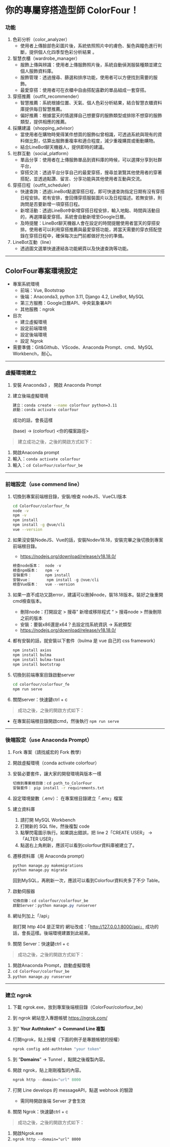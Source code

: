 # 你的專屬穿搭造型師 ColorFour！
### 功能
1. 色彩分析（color_analyzer）
   - 使用者上傳臉部色彩圖片後，系統依照照片中的膚色、髮色與瞳色進行判斷，提供個人化四季型色彩分析結果 。
2. 智慧衣櫃（wardrobe_manager）
   - 服飾上傳與辨識：使用者上傳服飾照片後，系統自動偵測服裝種類並建立個人服飾資料庫。
   - 服飾管理：透過搜尋、篩選和排序功能，使用者可以方便找到需要的服飾。
   - 最愛穿搭：使用者可在衣櫃中自由搭配喜歡的單品組成一套穿搭。
3. 穿搭推薦（outfit_recommender）
   - 智慧推薦：系統根據位置、天氣、個人色彩分析結果，結合智慧衣櫃資料庫提供每日智慧推薦。
   - 偏好推薦：根據當天的情選擇自己想要穿的服飾類型或排除不想穿的服飾類型，提供相應的推薦。
4. 採購建議（shopping_advisor）
   - 當使用者在購物時覺得某件想買的服飾似曾相識，可透過系統與現有的資料做比對，估算出服飾重複率和適合程度，減少重複購買或衝動購物。
   - 結合LineBot聊天機器人，提供即時的建議。
5. 社群互動（social_platform）
   - 單品分享：使用者在上傳服飾單品到資料庫的時候，可以選擇分享到社群平台，
   - 穿搭交流：透過平台分享自己的最愛穿搭，搜尋並瀏覽其他使用者的穿著搭配，並透過點讚、留言、分享功能與其他使用者互動與交流。 
6. 穿搭日程（outfit_scheduler）
   - 快速查詢：透過LineBot點選穿搭日程，即可快速查詢指定日期有沒有穿搭日程安排。若有安排，會回傳穿搭服裝圖片以及日程描述。若無安排，則詢問是否要新增一項穿搭日程。
   - 新增活動：透過LineBot中新增穿搭日程安排，輸入地點、時間與活動目的，再選擇最愛穿搭。系統會自動新增至Google日曆。
   - 及時提醒：LineBot聊天機器人會在設定的時間提醒使用者當天的穿搭安排。使用者可以利用穿搭推薦與最愛穿搭功能，將當天需要的穿衣搭配登錄在穿搭日程中，確保每次出門前都做好充分的準備。
7. LineBot互動（line）
   - 透過圖文選單快速連結各功能網頁以及快速查詢等功能。
---
## ColorFour專案環境設定
- 專案系統環境
  - 前端：Vue, Bootstrap
  - 後端：Anaconda3, python 3.11, Django 4.2, LineBot, MySQL
  - 第三方服務：Google日曆API、中央氣象署API
  - 其他服務：ngrok
- 目次
    - 建立虛擬環境
    - 設定前端環境
    - 設定後端環境
    - 設定 Ngrok
- 需要準備：Git&Github、VScode、Anaconda Prompt、cmd、MySQL Workbench，耐心。

---

### 虛擬環境建立

1. 安裝 Anaconda3 ， 開啟 Anaconda Prompt
2. 建立後端虛擬環境
    
    ```bash
    建立：conda create --name colorfour python=3.11
    啟動：conda activate colorfour
    ```
    
    成功的話，會長這樣
    
    (base) →  (colorfour) <你的檔案路徑>
    

> 建立成功之後，之後的開啟方式如下：
> 
1. 開啟Anaconda prompt
2. 輸入：`conda activate colorfour`
3. 輸入：`cd ColorFour/colorfour_be`

---

### 前端設定（use commend line）

1. 切換到專案前端根目錄，安裝/檢查 nodeJS、VueCLI版本
    
    ```bash
    cd ColorFour/colorfour_fe
    node -v
    npm -v
    npm install
    npm install -g @vue/cli
    vue --version
    ```
    
2. 如果沒安裝NodeJS、Vue的話，安裝Nodev18.18，安裝完畢之後切換到專案前端根目錄。
    
    - https://nodejs.org/download/release/v18.18.0/
    
    ```python
    檢查node版本：  node -v
    檢查npm版本：   npm -v
    安裝套件：      npm install
    安裝vue：       npm install -g @vue/cli
    檢查Vue版本：   vue --version
    ```
    
    
3. 如果一直不成功又跳error，建議可以刪掉node，裝18.18版本。裝好之後重開cmd檢查版本。
   - 刪除node：打開設定 > 搜尋" 新增或移除程式 “ > 搜尋node > 然後刪除之前的版本
   - 安裝：要裝x86還是x64？去設定找系統資訊 -> 系統類型
   - https://nodejs.org/download/release/v18.18.0/
        
4. 都有安裝的話，就安裝以下套件（bulma 是 vue 自己的 css framework）
    
    ```bash
    npm install axios
    npm install bulma
    npm install bulma-toast
    npm install bootstrap
    ```
    
5. 切換到前端專案目錄啟動server
    
    ```bash
    cd colorfour/colorfour_fe
    npm run serve
    ```
    
    
6. 關閉server：快速鍵ctrl + c

> 成功之後，之後的開啟方式如下：
> 
- 在專案前端根目錄開啟cmd，然後執行 `npm run serve`

---

### 後端設定（use Anaconda Prompt）

1. Fork 專案（請找威宏的 Fork 教學）
2. 開啟虛擬環境（conda activate colorfour）
3. 安裝必要套件，讓大家的開發環境與版本一樣
    
    ```bash
    切換到專案根目錄：cd path_to_ColorFour
    安裝套件： pip install -r requirements.txt
    ```
    
4. 設定環境變數（.env）： 在專案根目錄建立「.env」檔案    
    
5. 建立資料庫
    1. 請打開 MySQL Workbench
    2. 打開新的 SQL file，然後複製 code
    3. 點擊閃電圖示執行。如果跳出錯誤，把 line 2「CREATE USER」 → 「ALTER USER」        
    4. 點選右上角刷新，應該可以看到colorfour資料庫被建立了。
        
6. 遷移資料庫（用 Anaconda prompt）
    
    ```bash
    python manage.py makemigrations
    python manage.py migrate
    ```
    
    回到MySQL，再刷新一次，應該可以看到Colorfour資料夾多了不少 Table。
    
7. 啟動伺服器
    
    ```css
    切換目錄：cd colorfour/colorfour_be
    啟動Server：python manage.py runserver
    ```
    
8. 網址列加上「/api」
    
    剛打開 http 404 是正常的
    網址改成：「http://127.0.0.1:8000/api」
    成功的話，會長這樣。後端環境建置到此結束。
    
9. 關閉 Server：快速鍵ctrl + c

> 成功之後，之後的開啟方式如下：
> 
1. 開啟Anaconda Prompt，啟動虛擬環境
2. `cd ColorFour/colorfour_be`
3.  `python manage.py runserver`

---

### 建立 ngrok

1. 下載 ngrok.exe，放到專案後端根目錄（ColorFour/colorfour_be）
2. 到 ngrok 網站登入專題帳號  https://ngrok.com/
3. 到” **Your Authtoken” → Command Line 複製**
4. 打開ngrok，貼上授權（下面的例子是專題帳號的授權）
    
    ```python
    ngrok config add-authtoken "your token"
    ```
    
5. 到 ”**Domains**” → Tunnel ，點開之後複製內容。
    
6. 開啟 ngrok，貼上剛剛複製的內容。
    
    ```python
    ngrok http --domain="url" 8000
    ```
    
7. 打開 Line develops 的 messageAPI，點選 webhook 的驗證
   - 需同時開啟後端 Server 才會生效
8. 關閉 Ngrok：快速鍵ctrl + c

> 成功之後，之後的開啟方式如下：
> 
1. 開啟Ngrok.exe
2. `ngrok http --domain="url" 8000`
